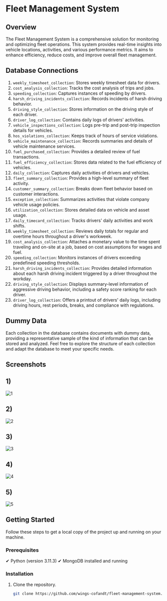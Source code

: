 # Fleet Management System

## Overview

The Fleet Management System is a comprehensive solution for monitoring and optimizing fleet operations. This system provides real-time insights into vehicle locations, activities, and various performance metrics. It aims to enhance efficiency, reduce costs, and improve overall fleet management.

## Database Connections

1. `weekly_timesheet_collection`: Stores weekly timesheet data for drivers.
2. `cost_analysis_collection`: Tracks the cost analysis of trips and jobs.
3. `speeding_collection`: Captures instances of speeding by drivers.
4. `harsh_driving_incidents_collection`: Records incidents of harsh driving behavior.
5. `driving_style_collection`: Stores information on the driving style of each driver.
6. `driver_log_collection`: Contains daily logs of drivers' activities.
7. `vehicle_inspections_collection`: Logs pre-trip and post-trip inspection details for vehicles.
8. `hos_violations_collection`: Keeps track of hours of service violations.
9. `vehicle_maintenance_collection`: Records summaries and details of vehicle maintenance services.
10. `fuel_purchased_collection`: Provides a detailed review of fuel transactions.
11. `fuel_efficiency_collection`: Stores data related to the fuel efficiency of vehicles.
12. `daily_collection`: Captures daily activities of drivers and vehicles.
13. `fleet_summary_collection`: Provides a high-level summary of fleet activity.
14. `customer_summary_collection`: Breaks down fleet behavior based on customer interactions.
15. `exception_collection`: Summarizes activities that violate company vehicle usage policies.
16. `utilization_collection`: Stores detailed data on vehicle and asset usage.
17. `daily_timecard_collection`: Tracks drivers' daily activities and work shifts.
18. `weekly_timesheet_collection`: Reviews daily totals for regular and overtime hours throughout a driver's workweek.
19. `cost_analysis_collection`: Attaches a monetary value to the time spent traveling and on-site at a job, based on cost assumptions for wages and fuel.
20. `speeding_collection`: Monitors instances of drivers exceeding predefined speeding thresholds.
21. `harsh_driving_incidents_collection`: Provides detailed information about each harsh driving incident triggered by a driver throughout the workday.
22. `driving_style_collection`: Displays summary-level information of aggressive driving behavior, including a safety score ranking for each driver.
23. `driver_log_collection`: Offers a printout of drivers' daily logs, including driving hours, rest periods, breaks, and compliance with regulations.

## Dummy Data

Each collection in the database contains documents with dummy data, providing a representative sample of the kind of information that can be stored and analyzed. Feel free to explore the structure of each collection and adapt the database to meet your specific needs.


## Screenshots

## 1) 

![1](https://github.com/wings-cofandt/Polysurance/assets/56802115/626d3de8-fdc8-4d54-ad60-03bfcb7f2941)

## 2)

![2](https://github.com/wings-cofandt/Polysurance/assets/56802115/06edfde2-9d0e-466a-993b-d0e58b61d12f)

## 3)

![3](https://github.com/wings-cofandt/Polysurance/assets/56802115/764751a2-ab1d-4e29-843f-420f2fa00004)

## 4)

![4](https://github.com/wings-cofandt/Polysurance/assets/56802115/4d2658f1-4cca-4b8e-8de7-c86f0e35c935)

## 5)

![5](https://github.com/wings-cofandt/Polysurance/assets/56802115/4dba5cf8-973a-4002-b1fd-3f4fd1ff0e50)



## Getting Started

Follow these steps to get a local copy of the project up and running on your machine.

### Prerequisites

&#10004; Python (version 3.11.3)
&#10004; MongoDB installed and running

### Installation

1. Clone the repository.

   ```bash
   git clone https://github.com/wings-cofandt/fleet-management-system.git


   
